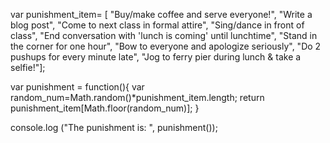 var punishment_item= [
    "Buy/make coffee and serve everyone!",
    "Write a blog post",
    "Come to next class in formal attire",
    "Sing/dance in front of class",
    "End conversation with 'lunch is coming' until lunchtime",
    "Stand in the corner for one hour",
    "Bow to everyone and apologize seriously",
    "Do 2 pushups for every minute late",
    "Jog to ferry pier during lunch & take a selfie!"];

var punishment = function(){
    var random_num=Math.random()*punishment_item.length;
    return punishment_item[Math.floor(random_num)];
}

console.log ("The punishment is: ", punishment());
